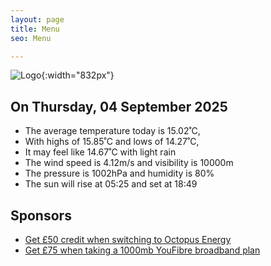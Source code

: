 ```yaml
---
layout: page
title: Menu
seo: Menu

---
```


![Logo](/images/logo.jpg){:width="832px"}

<!-- weather_marker starts -->
## On Thursday, 04 September 2025

- The average temperature today is 15.02˚C,
- With highs of 15.85˚C and lows of 14.27˚C,
- It may feel like 14.67˚C with light rain
- The wind speed is 4.12m/s and visibility is 10000m
- The pressure is 1002hPa and humidity is 80%
- The sun will rise at 05:25 and set at 18:49

<!-- weather_marker ends -->

## Sponsors

- [Get £50 credit when switching to Octopus Energy](https://bit.ly/3oD1nnS)
- [Get £75 when taking a 1000mb YouFibre broadband plan](https://aklam.io/91zWhU?)
